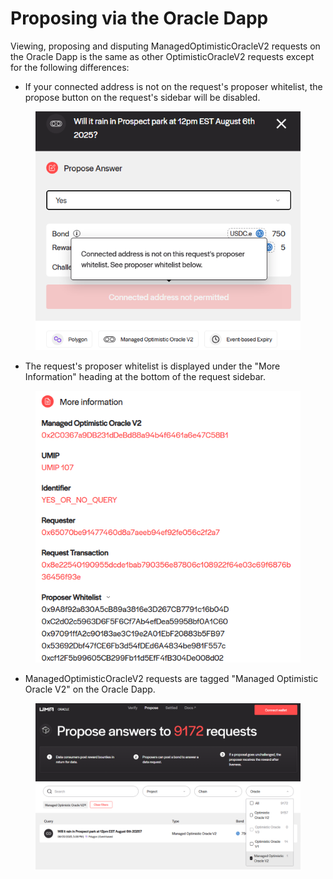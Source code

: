 # Proposing via the Oracle Dapp

Viewing, proposing and disputing ManagedOptimisticOracleV2 requests on the Oracle Dapp is the same as other OptimisticOracleV2 requests except for the following differences:

* If your connected address is not on the request's proposer whitelist, the propose button on the request's sidebar will be disabled.

<figure><img src="../../.gitbook/assets/image (39).png" alt=""><figcaption></figcaption></figure>

* The request's proposer whitelist is displayed under the "More Information" heading at the bottom of the request sidebar.

<figure><img src="../../.gitbook/assets/image (40).png" alt=""><figcaption></figcaption></figure>

* ManagedOptimisticOracleV2 requests are tagged "Managed Optimistic Oracle V2" on the Oracle Dapp.&#x20;

<figure><img src="../../.gitbook/assets/image (41).png" alt=""><figcaption></figcaption></figure>
